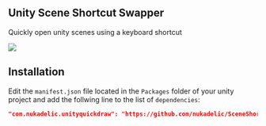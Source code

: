 ## Unity Scene Shortcut Swapper
Quickly open unity scenes using a keyboard shortcut

![](https://i.imgur.com/4qDcRFQ.png)

## Installation 

Edit the `manifest.json` file located in the `Packages` folder of your unity project and
add the follwing line to the list of `dependencies`:
```json
"com.nukadelic.unityquickdraw": "https://github.com/nukadelic/SceneShortcutSwapper.git"
```
